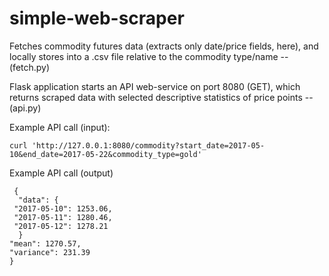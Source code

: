 # simple-web-scraper

  Fetches commodity futures data (extracts only date/price fields, here), and locally stores into a .csv file relative to the commodity type/name -- (fetch.py)
  
  Flask application starts an API web-service on port 8080 (GET), which returns scraped data with selected descriptive        statistics of price points -- (api.py)
  
  Example API call (input):
  
    curl 'http://127.0.0.1:8080/commodity?start_date=2017-05-10&end_date=2017-05-22&commodity_type=gold' 

  Example API call (output)
    
     { 
      "data": { 
     "2017-05-10": 1253.06, 
     "2017-05-11": 1280.46, 
     "2017-05-12": 1278.21 
      } 
    "mean": 1270.57, 
    "variance": 231.39 
    } 

